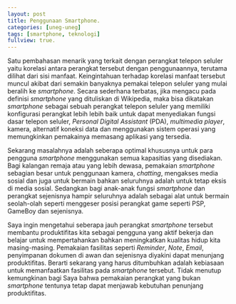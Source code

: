 ```yaml
---
layout: post
title: Penggunaan Smartphone.
categories: [uneg-uneg]
tags: [smartphone, teknologi]
fullview: true.
---
```


Satu pembahasan menarik yang terkait dengan perangkat telepon seluler yaitu korelasi antara perangkat tersebut dengan penggunaannya, terutama dilihat dari sisi manfaat. Keingintahuan terhadap korelasi manfaat tersebut muncul akibat dari semakin banyaknya pemakai telepon seluler yang mulai beralih ke *smartphone*. Secara sederhana terbatas, jika mengacu pada definisi *smartphone* yang dituliskan di Wikipedia, maka bisa dikatakan *smartphone* sebagai sebuah perangkat telepon seluler yang memiliki konfigurasi perangkat lebih lebih baik untuk dapat menyediakan fungsi dasar telepon seluler, *Personal Digital Assistant* (PDA), *multimedia player*, kamera, alternatif koneksi data dan menggunakan sistem operasi yang memungkinkan pemakainya memasang aplikasi yang tersedia.

Sekarang masalahnya adalah seberapa optimal khususnya untuk para pengguna *smartphone* menggunakan semua kapasitias yang disediakan. Bagi kalangan remaja atau yang lebih dewasa, pemakaian *smartphone* sebagian besar untuk penggunaan kamera, *chatting*, mengakses media sosial dan juga untuk bermain bahkan seluruhnya adalah untuk tetap eksis di media sosial. Sedangkan bagi anak-anak fungsi *smartphone* dan perangkat sejenisnya hampir seluruhnya adalah sebagai alat untuk bermain seolah-olah seperti menggeser posisi perangkat game seperti PSP, GameBoy dan sejenisnya.

Saya ingin mengetahui seberapa jauh perangkat *smartphone* tersebut membantu produktifitas kita sebagai pengguna yang aktif bekerja dan belajar untuk mempertahankan bahkan meningkatkan kualitas hidup kita masing-masing. Pemakaian fasilitas seperti *Reminder*, *Note*, *Email*, penyimpanan dokumen di awan dan sejenisnya diyakini dapat menunjang produktifitas. Berarti sekarang yang harus ditumbuhkan adalah kebiasaan untuk memanfaatkan fasilitas pada *smartphone* tersebut. Tidak menutup kemungkinan bagi Saya bahwa pemakaian perangkat yang bukan *smartphone* tentunya tetap dapat menjawab kebutuhan penunjang produktifitas. 
